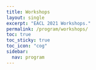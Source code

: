```yaml
---
title: Workshops
layout: single
excerpt: "EACL 2021 Workshops."
permalink: /program/workshops/
toc: true
toc_sticky: true
toc_icon: "cog"
sidebar:
  nav: program
---
```

